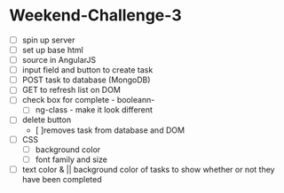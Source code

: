 # Weekend-Challenge-3

- [ ] spin up server
- [ ] set up base html
- [ ] source in AngularJS
- [ ] input field and button to create task
- [ ] POST task to database (MongoDB)
- [ ] GET to refresh list on DOM
- [ ] check box for complete - booleann- 
    - [ ] ng-class - make it look different
- [ ] delete button 
    - [ ]removes task from database and DOM
- [ ] CSS
    - [ ] background color
    - [ ] font family and size
- [ ] text color & || background color of tasks to show whether or not they have been completed
